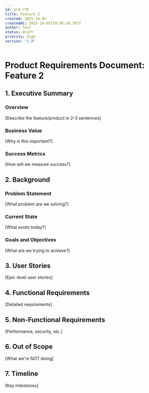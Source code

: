 ```yaml
---
id: prd-776
title: Feature 2
created: 2025-10-05
createdAt: 2025-10-05T19:50:26.707Z
author: Test
status: draft
priority: high
version: "1.0"
---
```

# Product Requirements Document: Feature 2

## 1. Executive Summary

### Overview
[Describe the feature/product in 2-3 sentences]

### Business Value
[Why is this important?]

### Success Metrics
[How will we measure success?]

## 2. Background

### Problem Statement
[What problem are we solving?]

### Current State
[What exists today?]

### Goals and Objectives
[What are we trying to achieve?]

## 3. User Stories

[Epic-level user stories]

## 4. Functional Requirements

[Detailed requirements]

## 5. Non-Functional Requirements

[Performance, security, etc.]

## 6. Out of Scope

[What we're NOT doing]

## 7. Timeline

[Key milestones]
